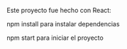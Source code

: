 Este proyecto fue hecho con React:

npm install para instalar dependencias

npm start para iniciar el proyecto